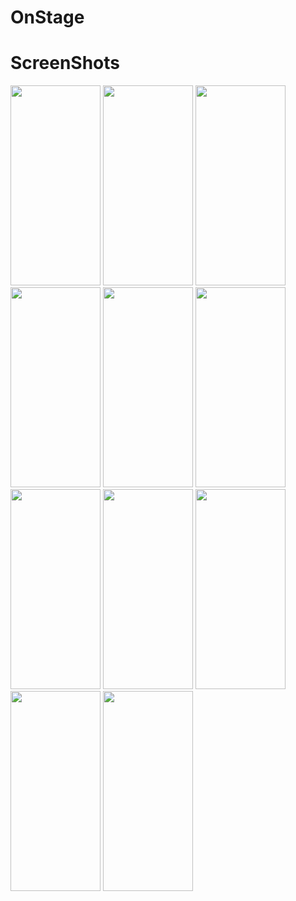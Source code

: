 # OnStage
 
 <h1> ScreenShots </h1>
 
 <img src="https://user-images.githubusercontent.com/58820290/143009658-8d30e6a5-bcd7-42bc-bfed-eabe55e68c29.jpg" width="144" height="320"> <img src="https://user-images.githubusercontent.com/58820290/143009674-eb69a703-1d7b-44ad-94d1-31b032bbe2a6.jpg" width="144" height="320"> <img src="https://user-images.githubusercontent.com/58820290/143009675-29460dfd-0437-49ba-b7ba-683160dbada6.jpg" width="144" height="320"> <img src="https://user-images.githubusercontent.com/58820290/143009656-98081efe-1458-412c-83fb-f315700351f9.jpg" width="144" height="320"> <img src="https://user-images.githubusercontent.com/58820290/143009663-bd57494b-1b3b-418a-b12e-91feb81ce338.jpg" width="144" height="320"> <img src="https://user-images.githubusercontent.com/58820290/143009661-c126dcf1-f3a8-47a6-b05b-ee4d0c6a08c2.jpg" width="144" height="320"> <img src="https://user-images.githubusercontent.com/58820290/143009649-959fa7fc-1ea6-476f-b0c9-e5e58a829f1d.jpg" width="144" height="320"> <img src="https://user-images.githubusercontent.com/58820290/143009646-127640f3-8e7b-418f-abab-bdea7f151d3f.jpg" width="144" height="320"> <img src="https://user-images.githubusercontent.com/58820290/143009654-7bb052e1-dbf9-4505-a0ee-6c8828ec0a1b.jpg" width="144" height="320"> <img src="https://user-images.githubusercontent.com/58820290/143009668-af2c0443-e30b-4deb-9253-31316b806f36.jpg" width="144" height="320"> <img src="https://user-images.githubusercontent.com/58820290/143009670-71cd6ee5-3a99-4758-aa05-d0b1bc2dc395.jpg" width="144" height="320">
